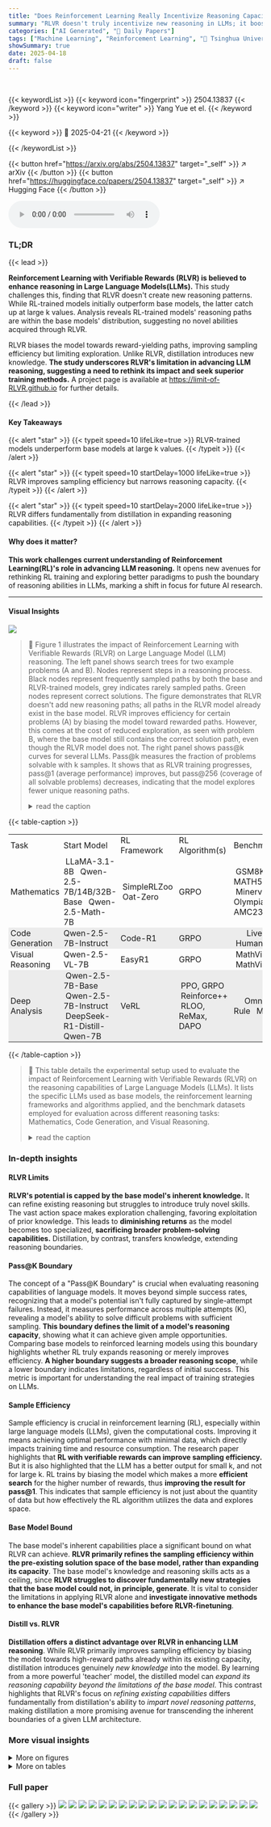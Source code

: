 ```yaml
---
title: "Does Reinforcement Learning Really Incentivize Reasoning Capacity in LLMs Beyond the Base Model?"
summary: "RLVR doesn't truly incentivize new reasoning in LLMs; it boosts efficiency within existing base model capabilities."
categories: ["AI Generated", "🤗 Daily Papers"]
tags: ["Machine Learning", "Reinforcement Learning", "🏢 Tsinghua University",]
showSummary: true
date: 2025-04-18
draft: false
---
```


<br>

{{< keywordList >}}
{{< keyword icon="fingerprint" >}} 2504.13837 {{< /keyword >}}
{{< keyword icon="writer" >}} Yang Yue et el. {{< /keyword >}}
 
{{< keyword >}} 🤗 2025-04-21 {{< /keyword >}}
 
{{< /keywordList >}}

{{< button href="https://arxiv.org/abs/2504.13837" target="_self" >}}
↗ arXiv
{{< /button >}}
{{< button href="https://huggingface.co/papers/2504.13837" target="_self" >}}
↗ Hugging Face
{{< /button >}}



<audio controls>
    <source src="https://ai-paper-reviewer.com/2504.13837/podcast.wav" type="audio/wav">
    Your browser does not support the audio element.
</audio>


### TL;DR


{{< lead >}}

**Reinforcement Learning with Verifiable Rewards (RLVR) is believed to enhance reasoning in Large Language Models(LLMs).** This study challenges this, finding that RLVR doesn't create new reasoning patterns. While RL-trained models initially outperform base models, the latter catch up at large k values. Analysis reveals RL-trained models' reasoning paths are within the base models' distribution, suggesting no novel abilities acquired through RLVR.



RLVR biases the model towards reward-yielding paths, improving sampling efficiency but limiting exploration. Unlike RLVR, distillation introduces new knowledge. **The study underscores RLVR's limitation in advancing LLM reasoning, suggesting a need to rethink its impact and seek superior training methods.** A project page is available at https://limit-of-RLVR.github.io for further details.

{{< /lead >}}


#### Key Takeaways

{{< alert "star" >}}
{{< typeit speed=10 lifeLike=true >}} RLVR-trained models underperform base models at large k values. {{< /typeit >}}
{{< /alert >}}

{{< alert "star" >}}
{{< typeit speed=10 startDelay=1000 lifeLike=true >}} RLVR improves sampling efficiency but narrows reasoning capacity. {{< /typeit >}}
{{< /alert >}}

{{< alert "star" >}}
{{< typeit speed=10 startDelay=2000 lifeLike=true >}} RLVR differs fundamentally from distillation in expanding reasoning capabilities. {{< /typeit >}}
{{< /alert >}}

#### Why does it matter?
**This work challenges current understanding of Reinforcement Learning(RL)'s role in advancing LLM reasoning.** It opens new avenues for rethinking RL training and exploring better paradigms to push the boundary of reasoning abilities in LLMs, marking a shift in focus for future AI research.

------
#### Visual Insights



![](https://arxiv.org/html/2504.13837/x1.png)

> 🔼 Figure 1 illustrates the impact of Reinforcement Learning with Verifiable Rewards (RLVR) on Large Language Model (LLM) reasoning.  The left panel shows search trees for two example problems (A and B).  Nodes represent steps in a reasoning process.  Black nodes represent frequently sampled paths by both the base and RLVR-trained models, grey indicates rarely sampled paths. Green nodes represent correct solutions. The figure demonstrates that RLVR doesn't add new reasoning paths; all paths in the RLVR model already exist in the base model.  RLVR improves efficiency for certain problems (A) by biasing the model toward rewarded paths. However, this comes at the cost of reduced exploration, as seen with problem B, where the base model still contains the correct solution path, even though the RLVR model does not. The right panel shows pass@k curves for several LLMs. Pass@k measures the fraction of problems solvable with k samples.  It shows that as RLVR training progresses, pass@1 (average performance) improves, but pass@256 (coverage of all solvable problems) decreases, indicating that the model explores fewer unique reasoning paths.
> <details>
> <summary>read the caption</summary>
> Figure 1:  (Left) The effect of RLVR on LLM’s reasoning ability. Search trees are generated by repeated sampling from the base and RLVR-trained models for a given problem. Grey indicates paths that are unlikely to be sampled by the model, while black indicates paths that are likely to be sampled. Green indicates correct paths, which has positive rewards. Our key finding is that all reasoning paths in the RLVR model are already present in the base model. For certain problems like Problem A, RLVR training biases the distribution toward rewarded paths, improving sampling efficiency. However, this comes at the cost of reduced scope of reasoning capacity: For other problems like Problem B, the base model contains the correct path, whereas that of the RLVR model does not. (Right) As RLVR training progresses, the average performance (i.e., pass@1) improves, but the coverage of solvable problems (i.e., pass@256) decreases, indicating a reduction in the model’s reasoning upper bound.
> </details>





{{< table-caption >}}
<table class="ltx_tabular ltx_align_middle" id="S2.T1.1.1">
<tr class="ltx_tr" id="S2.T1.1.1.1">
<td class="ltx_td ltx_align_center" id="S2.T1.1.1.1.1" style="padding:0.75pt 3.0pt;"><span class="ltx_text ltx_font_bold" id="S2.T1.1.1.1.1.1">Task</span></td>
<td class="ltx_td ltx_align_center" id="S2.T1.1.1.1.2" style="padding:0.75pt 3.0pt;"><span class="ltx_text ltx_font_bold" id="S2.T1.1.1.1.2.1">Start Model</span></td>
<td class="ltx_td ltx_align_center" id="S2.T1.1.1.1.3" style="padding:0.75pt 3.0pt;"><span class="ltx_text ltx_font_bold" id="S2.T1.1.1.1.3.1">RL Framework</span></td>
<td class="ltx_td ltx_align_center" id="S2.T1.1.1.1.4" style="padding:0.75pt 3.0pt;"><span class="ltx_text ltx_font_bold" id="S2.T1.1.1.1.4.1">RL Algorithm(s)</span></td>
<td class="ltx_td ltx_align_center" id="S2.T1.1.1.1.5" style="padding:0.75pt 3.0pt;"><span class="ltx_text ltx_font_bold" id="S2.T1.1.1.1.5.1">Benchmark(s)</span></td>
</tr>
<tr class="ltx_tr" id="S2.T1.1.1.2">
<td class="ltx_td ltx_align_center ltx_border_t" id="S2.T1.1.1.2.1" style="padding:0.75pt 3.0pt;"><span class="ltx_text ltx_font_bold" id="S2.T1.1.1.2.1.1">Mathematics</span></td>
<td class="ltx_td ltx_align_center ltx_border_t" id="S2.T1.1.1.2.2" style="padding:0.75pt 3.0pt;">
<span class="ltx_text" id="S2.T1.1.1.2.2.1"></span> <span class="ltx_text" id="S2.T1.1.1.2.2.2">
<span class="ltx_tabular ltx_align_middle" id="S2.T1.1.1.2.2.2.1">
<span class="ltx_tr" id="S2.T1.1.1.2.2.2.1.1">
<span class="ltx_td ltx_nopad_r ltx_align_center" id="S2.T1.1.1.2.2.2.1.1.1" style="padding:0.75pt 3.0pt;">LLaMA-3.1-8B</span></span>
<span class="ltx_tr" id="S2.T1.1.1.2.2.2.1.2">
<span class="ltx_td ltx_nopad_r ltx_align_center" id="S2.T1.1.1.2.2.2.1.2.1" style="padding:0.75pt 3.0pt;">Qwen-2.5-7B/14B/32B-Base</span></span>
<span class="ltx_tr" id="S2.T1.1.1.2.2.2.1.3">
<span class="ltx_td ltx_nopad_r ltx_align_center" id="S2.T1.1.1.2.2.2.1.3.1" style="padding:0.75pt 3.0pt;">Qwen-2.5-Math-7B</span></span>
</span></span><span class="ltx_text" id="S2.T1.1.1.2.2.3"></span></td>
<td class="ltx_td ltx_align_center ltx_border_t" id="S2.T1.1.1.2.3" style="padding:0.75pt 3.0pt;">
<span class="ltx_text" id="S2.T1.1.1.2.3.1"></span> <span class="ltx_text" id="S2.T1.1.1.2.3.2">
<span class="ltx_tabular ltx_align_middle" id="S2.T1.1.1.2.3.2.1">
<span class="ltx_tr" id="S2.T1.1.1.2.3.2.1.1">
<span class="ltx_td ltx_nopad_r ltx_align_center" id="S2.T1.1.1.2.3.2.1.1.1" style="padding:0.75pt 3.0pt;">SimpleRLZoo</span></span>
<span class="ltx_tr" id="S2.T1.1.1.2.3.2.1.2">
<span class="ltx_td ltx_nopad_r ltx_align_center" id="S2.T1.1.1.2.3.2.1.2.1" style="padding:0.75pt 3.0pt;">Oat-Zero</span></span>
</span></span><span class="ltx_text" id="S2.T1.1.1.2.3.3"></span></td>
<td class="ltx_td ltx_align_center ltx_border_t" id="S2.T1.1.1.2.4" style="padding:0.75pt 3.0pt;">GRPO</td>
<td class="ltx_td ltx_align_center ltx_border_t" id="S2.T1.1.1.2.5" style="padding:0.75pt 3.0pt;">
<span class="ltx_text" id="S2.T1.1.1.2.5.1"></span> <span class="ltx_text" id="S2.T1.1.1.2.5.2">
<span class="ltx_tabular ltx_align_middle" id="S2.T1.1.1.2.5.2.1">
<span class="ltx_tr" id="S2.T1.1.1.2.5.2.1.1">
<span class="ltx_td ltx_nopad_r ltx_align_center" id="S2.T1.1.1.2.5.2.1.1.1" style="padding:0.75pt 3.0pt;">GSM8K, MATH500</span></span>
<span class="ltx_tr" id="S2.T1.1.1.2.5.2.1.2">
<span class="ltx_td ltx_nopad_r ltx_align_center" id="S2.T1.1.1.2.5.2.1.2.1" style="padding:0.75pt 3.0pt;">Minerva, Olympiad</span></span>
<span class="ltx_tr" id="S2.T1.1.1.2.5.2.1.3">
<span class="ltx_td ltx_nopad_r ltx_align_center" id="S2.T1.1.1.2.5.2.1.3.1" style="padding:0.75pt 3.0pt;">AIME24, AMC23</span></span>
</span></span><span class="ltx_text" id="S2.T1.1.1.2.5.3"></span></td>
</tr>
<tr class="ltx_tr" id="S2.T1.1.1.3" style="background-color:#ECECEC;">
<td class="ltx_td ltx_align_center" id="S2.T1.1.1.3.1" style="padding:0.75pt 3.0pt;"><span class="ltx_text ltx_font_bold" id="S2.T1.1.1.3.1.1" style="background-color:#ECECEC;">Code Generation</span></td>
<td class="ltx_td ltx_align_center" id="S2.T1.1.1.3.2" style="padding:0.75pt 3.0pt;"><span class="ltx_text" id="S2.T1.1.1.3.2.1" style="background-color:#ECECEC;">Qwen-2.5-7B-Instruct</span></td>
<td class="ltx_td ltx_align_center" id="S2.T1.1.1.3.3" style="padding:0.75pt 3.0pt;"><span class="ltx_text" id="S2.T1.1.1.3.3.1" style="background-color:#ECECEC;">Code-R1</span></td>
<td class="ltx_td ltx_align_center" id="S2.T1.1.1.3.4" style="padding:0.75pt 3.0pt;"><span class="ltx_text" id="S2.T1.1.1.3.4.1" style="background-color:#ECECEC;">GRPO</span></td>
<td class="ltx_td ltx_align_center" id="S2.T1.1.1.3.5" style="padding:0.75pt 3.0pt;">
<span class="ltx_text" id="S2.T1.1.1.3.5.1"></span><span class="ltx_text" id="S2.T1.1.1.3.5.2" style="background-color:#ECECEC;"> <span class="ltx_text" id="S2.T1.1.1.3.5.2.1">
<span class="ltx_tabular ltx_align_middle" id="S2.T1.1.1.3.5.2.1.1">
<span class="ltx_tr" id="S2.T1.1.1.3.5.2.1.1.1">
<span class="ltx_td ltx_nopad_r ltx_align_center" id="S2.T1.1.1.3.5.2.1.1.1.1" style="padding:0.75pt 3.0pt;">     LiveCodeBench</span></span>
<span class="ltx_tr" id="S2.T1.1.1.3.5.2.1.1.2">
<span class="ltx_td ltx_nopad_r ltx_align_center" id="S2.T1.1.1.3.5.2.1.1.2.1" style="padding:0.75pt 3.0pt;">HumanEval+</span></span>
</span></span><span class="ltx_text" id="S2.T1.1.1.3.5.2.2"></span></span>
</td>
</tr>
<tr class="ltx_tr" id="S2.T1.1.1.4">
<td class="ltx_td ltx_align_center" id="S2.T1.1.1.4.1" style="padding:0.75pt 3.0pt;"><span class="ltx_text ltx_font_bold" id="S2.T1.1.1.4.1.1">Visual Reasoning</span></td>
<td class="ltx_td ltx_align_center" id="S2.T1.1.1.4.2" style="padding:0.75pt 3.0pt;">Qwen-2.5-VL-7B</td>
<td class="ltx_td ltx_align_center" id="S2.T1.1.1.4.3" style="padding:0.75pt 3.0pt;">EasyR1</td>
<td class="ltx_td ltx_align_center" id="S2.T1.1.1.4.4" style="padding:0.75pt 3.0pt;">GRPO</td>
<td class="ltx_td ltx_align_center" id="S2.T1.1.1.4.5" style="padding:0.75pt 3.0pt;">
<span class="ltx_text" id="S2.T1.1.1.4.5.1"></span> <span class="ltx_text" id="S2.T1.1.1.4.5.2">
<span class="ltx_tabular ltx_align_middle" id="S2.T1.1.1.4.5.2.1">
<span class="ltx_tr" id="S2.T1.1.1.4.5.2.1.1">
<span class="ltx_td ltx_nopad_r ltx_align_center" id="S2.T1.1.1.4.5.2.1.1.1" style="padding:0.75pt 3.0pt;">MathVista</span></span>
<span class="ltx_tr" id="S2.T1.1.1.4.5.2.1.2">
<span class="ltx_td ltx_nopad_r ltx_align_center" id="S2.T1.1.1.4.5.2.1.2.1" style="padding:0.75pt 3.0pt;">MathVision</span></span>
</span></span><span class="ltx_text" id="S2.T1.1.1.4.5.3"></span></td>
</tr>
<tr class="ltx_tr" id="S2.T1.1.1.5" style="background-color:#ECECEC;">
<td class="ltx_td ltx_align_center" id="S2.T1.1.1.5.1" style="padding:0.75pt 3.0pt;"><span class="ltx_text ltx_font_bold" id="S2.T1.1.1.5.1.1" style="background-color:#ECECEC;">Deep Analysis</span></td>
<td class="ltx_td ltx_align_center" id="S2.T1.1.1.5.2" style="padding:0.75pt 3.0pt;">
<span class="ltx_text" id="S2.T1.1.1.5.2.1"></span><span class="ltx_text" id="S2.T1.1.1.5.2.2" style="background-color:#ECECEC;"> <span class="ltx_text" id="S2.T1.1.1.5.2.2.1">
<span class="ltx_tabular ltx_align_middle" id="S2.T1.1.1.5.2.2.1.1">
<span class="ltx_tr" id="S2.T1.1.1.5.2.2.1.1.1">
<span class="ltx_td ltx_nopad_r ltx_align_center" id="S2.T1.1.1.5.2.2.1.1.1.1" style="padding:0.75pt 3.0pt;">Qwen-2.5-7B-Base</span></span>
<span class="ltx_tr" id="S2.T1.1.1.5.2.2.1.1.2">
<span class="ltx_td ltx_nopad_r ltx_align_center" id="S2.T1.1.1.5.2.2.1.1.2.1" style="padding:0.75pt 3.0pt;">Qwen-2.5-7B-Instruct</span></span>
<span class="ltx_tr" id="S2.T1.1.1.5.2.2.1.1.3">
<span class="ltx_td ltx_nopad_r ltx_align_center" id="S2.T1.1.1.5.2.2.1.1.3.1" style="padding:0.75pt 3.0pt;">DeepSeek-R1-Distill-Qwen-7B</span></span>
</span></span><span class="ltx_text" id="S2.T1.1.1.5.2.2.2"></span></span>
</td>
<td class="ltx_td ltx_align_center" id="S2.T1.1.1.5.3" style="padding:0.75pt 3.0pt;"><span class="ltx_text" id="S2.T1.1.1.5.3.1" style="background-color:#ECECEC;">VeRL</span></td>
<td class="ltx_td ltx_align_center" id="S2.T1.1.1.5.4" style="padding:0.75pt 3.0pt;">
<span class="ltx_text" id="S2.T1.1.1.5.4.1"></span><span class="ltx_text" id="S2.T1.1.1.5.4.2" style="background-color:#ECECEC;"> <span class="ltx_text" id="S2.T1.1.1.5.4.2.1">
<span class="ltx_tabular ltx_align_middle" id="S2.T1.1.1.5.4.2.1.1">
<span class="ltx_tr" id="S2.T1.1.1.5.4.2.1.1.1">
<span class="ltx_td ltx_nopad_r ltx_align_center" id="S2.T1.1.1.5.4.2.1.1.1.1" style="padding:0.75pt 3.0pt;">PPO, GRPO</span></span>
<span class="ltx_tr" id="S2.T1.1.1.5.4.2.1.1.2">
<span class="ltx_td ltx_nopad_r ltx_align_center" id="S2.T1.1.1.5.4.2.1.1.2.1" style="padding:0.75pt 3.0pt;">Reinforce++</span></span>
<span class="ltx_tr" id="S2.T1.1.1.5.4.2.1.1.3">
<span class="ltx_td ltx_nopad_r ltx_align_center" id="S2.T1.1.1.5.4.2.1.1.3.1" style="padding:0.75pt 3.0pt;">RLOO, ReMax, DAPO</span></span>
</span></span><span class="ltx_text" id="S2.T1.1.1.5.4.2.2"></span></span>
</td>
<td class="ltx_td ltx_align_center" id="S2.T1.1.1.5.5" style="padding:0.75pt 3.0pt;">
<span class="ltx_text" id="S2.T1.1.1.5.5.1"></span><span class="ltx_text" id="S2.T1.1.1.5.5.2" style="background-color:#ECECEC;"> <span class="ltx_text" id="S2.T1.1.1.5.5.2.1">
<span class="ltx_tabular ltx_align_middle" id="S2.T1.1.1.5.5.2.1.1">
<span class="ltx_tr" id="S2.T1.1.1.5.5.2.1.1.1">
<span class="ltx_td ltx_nopad_r ltx_align_center" id="S2.T1.1.1.5.5.2.1.1.1.1" style="padding:0.75pt 3.0pt;">    Omni-Math-Rule</span></span>
<span class="ltx_tr" id="S2.T1.1.1.5.5.2.1.1.2">
<span class="ltx_td ltx_nopad_r ltx_align_center" id="S2.T1.1.1.5.5.2.1.1.2.1" style="padding:0.75pt 3.0pt;">MATH500</span></span>
</span></span><span class="ltx_text" id="S2.T1.1.1.5.5.2.2"></span></span>
</td>
</tr>
</table>{{< /table-caption >}}

> 🔼 This table details the experimental setup used to evaluate the impact of Reinforcement Learning with Verifiable Rewards (RLVR) on the reasoning capabilities of Large Language Models (LLMs).  It lists the specific LLMs used as base models, the reinforcement learning frameworks and algorithms applied, and the benchmark datasets employed for evaluation across different reasoning tasks: Mathematics, Code Generation, and Visual Reasoning.
> <details>
> <summary>read the caption</summary>
> Table 1: Experimental setup for assessing RLVR’s effect on the reasoning boundaries of LLMs across different tasks.
> </details>





### In-depth insights


#### RLVR Limits
**RLVR's potential is capped by the base model's inherent knowledge.** It can refine existing reasoning but struggles to introduce truly novel skills. The vast action space makes exploration challenging, favoring exploitation of prior knowledge. This leads to **diminishing returns** as the model becomes too specialized, **sacrificing broader problem-solving capabilities.** Distillation, by contrast, transfers knowledge, extending reasoning boundaries.

#### Pass@K Boundary
The concept of a "Pass@K Boundary" is crucial when evaluating reasoning capabilities of language models. It moves beyond simple success rates, recognizing that a model's potential isn't fully captured by single-attempt failures. Instead, it measures performance across multiple attempts (K), revealing a model's ability to solve difficult problems with sufficient sampling. **This boundary defines the limit of a model's reasoning capacity**, showing what it can achieve given ample opportunities. Comparing base models to reinforced learning models using this boundary highlights whether RL truly expands reasoning or merely improves efficiency. **A higher boundary suggests a broader reasoning scope**, while a lower boundary indicates limitations, regardless of initial success. This metric is important for understanding the real impact of training strategies on LLMs.

#### Sample Efficiency
Sample efficiency is crucial in reinforcement learning (RL), especially within large language models (LLMs), given the computational costs. Improving it means achieving optimal performance with minimal data, which directly impacts training time and resource consumption. The research paper highlights that **RL with verifiable rewards can improve sampling efficiency.** But it is also highlighted that the LLM has a better output for small k, and not for large k. RL trains by biasing the model which makes a more **efficient search** for the higher number of rewards, thus **improving the result for pass@1**. This indicates that sample efficiency is not just about the quantity of data but how effectively the RL algorithm utilizes the data and explores space.

#### Base Model Bound
The base model's inherent capabilities place a significant bound on what RLVR can achieve. **RLVR primarily refines the sampling efficiency within the pre-existing solution space of the base model, rather than expanding its capacity**. The base model's knowledge and reasoning skills acts as a ceiling, since **RLVR struggles to discover fundamentally new strategies that the base model could not, in principle, generate**. It is vital to consider the limitations in applying RLVR alone and **investigate innovative methods to enhance the base model's capabilities before RLVR-finetuning**. 

#### Distill vs. RLVR
**Distillation offers a distinct advantage over RLVR in enhancing LLM reasoning**. While RLVR primarily improves sampling efficiency by biasing the model towards high-reward paths already within its existing capacity, distillation introduces genuinely *new knowledge* into the model. By learning from a more powerful 'teacher' model, the distilled model can *expand its reasoning capability beyond the limitations of the base model*. This contrast highlights that RLVR's focus on *refining existing capabilities* differs fundamentally from distillation's ability to *impart novel reasoning patterns*, making distillation a more promising avenue for transcending the inherent boundaries of a given LLM architecture.


### More visual insights

<details>
<summary>More on figures
</summary>


![](https://arxiv.org/html/2504.13837/x2.png)

> 🔼 Figure 2 presents a comparative analysis of the pass@k metric across various mathematical benchmarks, utilizing both base and reinforcement learning (RL)-trained large language models (LLMs).  The x-axis represents the number of samples (k), signifying the number of attempts the model gets to solve a problem. The y-axis displays the pass@k score, indicating the percentage of problems correctly solved within k attempts.  The figure illustrates that while RL-trained models initially demonstrate superior performance with a small number of attempts (low k), their advantage diminishes as the number of attempts increases. Notably, base models consistently catch up to and eventually outperform RL-trained models when a sufficiently large number of samples are allowed (k in the tens or hundreds), demonstrating that the reasoning capacity of RL-trained models does not inherently surpass that of base models. This effect is observed across diverse benchmarks and multiple LLM families.
> <details>
> <summary>read the caption</summary>
> Figure 2:  Pass@k𝑘kitalic_k curves of base models and their zero-RL-trained counterparts across multiple mathematical benchmarks. When k𝑘kitalic_k is small, RL-trained models outperform their base versions. However, as k𝑘kitalic_k increases to the tens or hundreds, base models consistently catch up with RL-trained models across all benchmarks and LLM families without exception. Eventually, base models surpass RL-trained models.
> </details>



![](https://arxiv.org/html/2504.13837/x3.png)

> 🔼 The figure shows the performance comparison between the base Qwen-2.5-Math-7B model and its RL-trained counterpart (Oat-Zero-7B) on the AIME24 mathematics benchmark.  The x-axis represents the number of samples (k) used in the pass@k metric, and the y-axis represents the coverage (pass@k).  The graph illustrates that while the RL-trained model initially outperforms the base model for small k values (meaning it solves more problems with fewer attempts), the base model eventually surpasses the RL model as k increases. This demonstrates that the RL training biases the model towards more efficient sampling of correct answers, but doesn't expand the overall reasoning ability beyond that already present in the base model.
> <details>
> <summary>read the caption</summary>
> Figure 3:  Oat-Zero for AIME24.
> </details>



![](https://arxiv.org/html/2504.13837/x4.png)

> 🔼 Figure 4 presents the results of the experiments evaluating the effect of Reinforcement Learning with Verifiable Rewards (RLVR) on code generation tasks. The graph displays the pass@k curves for both the base and RLVR-trained models. The x-axis represents the number of samples (k), while the y-axis shows the coverage (pass@k). The figure demonstrates that although RLVR improves the performance at small k values (e.g., k=1), the base model consistently surpasses the RLVR-trained model at larger k values, suggesting that RLVR does not expand the reasoning capabilities of LLMs beyond those of the base model, but only improves the sampling efficiency.
> <details>
> <summary>read the caption</summary>
> Figure 4: RLVR for Coding.
> </details>



![](https://arxiv.org/html/2504.13837/x5.png)

> 🔼 This figure displays the performance of base LLMs and their counterparts trained with zero-RL (Reinforcement Learning) across two distinct tasks: code generation and visual reasoning.  The x-axis represents the number of samples (k) used to determine if a problem is solved (pass@k), while the y-axis indicates the pass@k score, showing the proportion of problems solved within k attempts. Separate graphs are provided for each task, illustrating the performance of base models and their corresponding zero-RL trained versions across a range of sample sizes (k values). This allows for a comparison of the reasoning capabilities between base models and RL-trained models, considering both the average-case performance (low k) and the ability to find correct solutions with increased effort (high k).
> <details>
> <summary>read the caption</summary>
> Figure 5:  Pass@k𝑘kitalic_k curves of base models and zero-RL counterparts. (Left) Code Generation. (Right) Visual Reasoning.
> </details>



![](https://arxiv.org/html/2504.13837/x6.png)

> 🔼 Figure 6 presents a comparative analysis of model performance using perplexity and pass@k metrics.  The left panel shows the perplexity distributions of responses generated by three different methods (base model, RL-trained model, and human-generated responses) as evaluated by both the base and RL models.  Lower perplexity indicates higher likelihood of generation, showing whether the RL model's responses align with patterns in the base model's generation. The right panel displays the pass@k scores for four model types: a base model, an instruction-tuned model, an RL-trained model, and a model created by knowledge distillation from a strong model. Pass@k represents the proportion of problems successfully solved when given k attempts. This part demonstrates the effects of different training methods on solving problems.
> <details>
> <summary>read the caption</summary>
> Figure 6:  (Left) Perplexity distribution of responses from different sources, evaluated by the base and RL models. The conditioning problem x𝑥xitalic_x is omitted in the figure. (Right) Coverage comparison of base, Instruct, RL, and distilled models.
> </details>



![](https://arxiv.org/html/2504.13837/x7.png)

> 🔼 This figure compares the performance of different reinforcement learning (RL) algorithms and different RL training durations on three tasks: Omni-MATH-Train, Omni-MATH-Test, and MATH500.  The top panel shows the pass@k curves for various RL algorithms, highlighting their differences in sampling efficiency. The bottom panel illustrates how the performance changes with varying numbers of RL training steps, showing that increasing steps doesn't necessarily lead to better reasoning. The y-axis uses a folded scale for better visualization of small k values (k=1) and large k values (k=256), with the unfolded version shown in Figure 8.  Detailed data is available in Tables 2 and 3.
> <details>
> <summary>read the caption</summary>
> Figure 7:  (Top) Different RL algorithms. (Bottom) Different RL training steps. We use a folded y-axis range to better highlight the details at k=1𝑘1k=1italic_k = 1 and 256256256256. Unfolded version can be found in Figure 8. The detailed values for each point at pass@1 and pass@256 are provided in Table 2 and Table 3.
> </details>



![](https://arxiv.org/html/2504.13837/x8.png)

> 🔼 Figure 8 provides an expanded view of the data presented in Figure 7, showing the performance of different reinforcement learning algorithms across various metrics and datasets. The y-axis, representing performance metrics (such as pass@k), is no longer compressed, enabling a clearer view of the differences between the RL methods, particularly at lower values of k (number of samples). The figure is crucial for a detailed comparison of the algorithms' sampling efficiency and their ability to solve problems, both within and outside the training domain. It complements the main findings of the study.
> <details>
> <summary>read the caption</summary>
> Figure 8:  Unfolded y-axis version of Figure 7.
> </details>



![](https://arxiv.org/html/2504.13837/x9.png)

> 🔼 This figure compares the performance of base and reinforcement learning (RL)-trained LLMs on the AIME24 mathematical reasoning benchmark.  The x-axis represents the number of samples (k) used to determine if a problem is solved (pass@k). A problem is considered solved if at least one of the k samples produces a correct answer. The y-axis shows the pass@k score, indicating the percentage of problems solved within k samples. The curves for base and RL models illustrate how their problem-solving ability changes as the number of samples increases.  The goal is to assess whether RL training significantly expands the model's reasoning capacity beyond that of the base model.
> <details>
> <summary>read the caption</summary>
> Figure 9:  Pass@k𝑘kitalic_k curves of the base and RL models in the filtered AIME24.
> </details>



![](https://arxiv.org/html/2504.13837/x10.png)

> 🔼 Figure 10 shows the impact of different temperature settings on the performance of both base and RL-trained LLMs.  The base model's performance significantly degrades when the temperature parameter exceeds 1.0, which is attributed to the generation of more random and incoherent text. In contrast, the RL model maintains relatively consistent performance across various temperature settings. This observation led the researchers to choose a temperature of 0.6 for their main experiments, as this setting allowed both models to showcase their optimal reasoning abilities.
> <details>
> <summary>read the caption</summary>
> Figure 10:  We found that the base model’s performance drops when the temperature exceeds 1.0, as it tends to generate more random and less coherent tokens. In contrast, the RL model’s performance remains relatively stable across different temperature settings. Therefore, we use T=0.6𝑇0.6T=0.6italic_T = 0.6 in the main experiments, as it allows both models to demonstrate their best reasoning performance.
> </details>



![](https://arxiv.org/html/2504.13837/x11.png)

> 🔼 Figure 11 shows the prompt used for training and evaluating the SimpleRL model. The prompt instructs the model to act as a helpful assistant and to answer a given question using step-by-step reasoning, placing the final answer within a box.  The caption highlights that during evaluation, the base model (without reinforcement learning) is given the same prompt as the RL-trained model. This is crucial for a fair comparison of the reasoning capabilities between the models.  The uniformity in prompt ensures any observed differences are attributed to model training, not variations in the prompts.
> <details>
> <summary>read the caption</summary>
> Figure 11:  Prompt for SimpleRL Training and Evaluation. The base model uses the same prompt as the RL model during evaluation.
> </details>



![](https://arxiv.org/html/2504.13837/x12.png)

> 🔼 This figure shows the prompt template used for training and evaluating the Oat-Zero model.  The prompt instructs the model to act as a helpful assistant and to solve a given question by reasoning step-by-step. The final answer must be enclosed within a box.  This standardized prompt ensures consistent input formatting during both training and evaluation phases of the Oat-Zero model.
> <details>
> <summary>read the caption</summary>
> Figure 12:  Prompt for Oat-Zero training and evaluation.
> </details>



![](https://arxiv.org/html/2504.13837/x13.png)

> 🔼 The prompt instructs the language model to act as a helpful programming assistant.  It specifies that the user will pose a question, and the assistant should first determine the solution through reasoning before providing the answer. The reasoning process and the final answer must be clearly delineated using the tags `<think>...</think>` and `<answer>...</answer>`, respectively. This formatted structure helps to separate the model's thought process from the final output, making it easier to analyze and evaluate the model's reasoning abilities.
> <details>
> <summary>read the caption</summary>
> Figure 13:  Prompt for Code-R1 training.
> </details>



![](https://arxiv.org/html/2504.13837/x14.png)

> 🔼 This figure displays the prompt template used for evaluating the Code-R1 model on the LiveCodeBench benchmark.  The prompt instructs the model to act as a helpful programming assistant, providing a problem specification and generating correct Python code that passes all tests. The prompt includes formatting instructions and placeholders for the question and the code generated by the model. The structure of the prompt is designed to ensure the model generates only the code and nothing else, focusing the model's output strictly on the programming task itself.
> <details>
> <summary>read the caption</summary>
> Figure 14:  Prompt for Code-R1 Evaluation on LiveCodeBench.
> </details>



![](https://arxiv.org/html/2504.13837/x15.png)

> 🔼 This figure displays the prompt used for evaluating the Code-R1 model on the HumanEval+ and MBPP+ benchmarks.  The prompt instructs the model to act as a helpful programming assistant, providing a self-contained Python script that solves a given problem. The solution should be presented within a markdown code block, ensuring the script's integrity and testability. This setup emphasizes the model's ability to generate functional code while adhering to specific formatting guidelines.
> <details>
> <summary>read the caption</summary>
> Figure 15:  Prompt for Code-R1 Evaluation on HumanEval+ and MBPP+.
> </details>



![](https://arxiv.org/html/2504.13837/x16.png)

> 🔼 This figure shows the prompt template used for training and evaluating the EasyR1 model.  The prompt instructs the model to first engage in a chain-of-thought reasoning process, which is enclosed within `<think></think>` tags, before providing the final answer within a \boxed{} tag. The prompt also includes an image token `<vision_start>{image_token}</vision_end>` indicating that the model is designed for visual reasoning tasks where both textual and visual inputs are provided.
> <details>
> <summary>read the caption</summary>
> Figure 16:  Prompt for EasyR1 training and evaluation.
> </details>



![](https://arxiv.org/html/2504.13837/x17.png)

> 🔼 This figure displays the prompt template used for training and evaluating the VeRL (Visual Reinforcement Learning) model.  It shows the instructions given to the language model, specifying that it should act as a helpful and harmless assistant, think step-by-step, and provide its final answer within a boxed area. The template guides the model to generate responses that clearly lay out the reasoning process before presenting the final answer. This structured prompt helps to ensure consistent and easily-analyzed responses, facilitating a fair and effective evaluation of the model's performance.
> <details>
> <summary>read the caption</summary>
> Figure 17:  (1) Prompt for VeRL training and evaluation.
> </details>



![](https://arxiv.org/html/2504.13837/x18.png)

> 🔼 This figure shows a sample correct response generated by the Qwen-2.5-Base-7B model for question 16 of the AIME24 benchmark.  The response demonstrates a multi-step reasoning process using the principle of inclusion-exclusion to solve a problem involving the number of residents in a town who own specific items. The solution includes multiple attempts, showing the model's process of refinement and correction of errors in its initial calculation. The final answer is correctly identified as 73.
> <details>
> <summary>read the caption</summary>
> Figure 18: Qwen-2.5-Base-7B Correct Response - Case 1.
> </details>



![](https://arxiv.org/html/2504.13837/x19.png)

> 🔼 This figure displays a sample correct response generated by the Qwen-2.5-Base-7B model for question 24 of the AIME24 benchmark.  The question involves determining the number of ways to arrange digits in a 2x3 grid such that the sum of the two numbers (read left to right) is 999 and the sum of three numbers (read top to bottom) is 99. The figure shows the model's detailed step-by-step reasoning process which uses the principle of inclusion-exclusion to solve this mathematical problem.  The solution method and the final answer (45) are presented.
> <details>
> <summary>read the caption</summary>
> Figure 19: Qwen-2.5-Base-7B Correct Response - Case 2.
> </details>



</details>




<details>
<summary>More on tables
</summary>


{{< table-caption >}}
<table class="ltx_tabular ltx_align_middle" id="A1.T2.1.1">
<tr class="ltx_tr" id="A1.T2.1.1.1">
<td class="ltx_td ltx_align_left ltx_border_r ltx_border_tt" id="A1.T2.1.1.1.1"><span class="ltx_text ltx_font_bold" id="A1.T2.1.1.1.1.1">Model</span></td>
<td class="ltx_td ltx_align_center ltx_border_r ltx_border_tt" colspan="2" id="A1.T2.1.1.1.2"><span class="ltx_text ltx_font_bold" id="A1.T2.1.1.1.2.1">Omni-MATH-Train</span></td>
<td class="ltx_td ltx_align_center ltx_border_r ltx_border_tt" colspan="2" id="A1.T2.1.1.1.3"><span class="ltx_text ltx_font_bold" id="A1.T2.1.1.1.3.1">Omni-MATH-Test</span></td>
<td class="ltx_td ltx_align_center ltx_border_tt" colspan="2" id="A1.T2.1.1.1.4"><span class="ltx_text ltx_font_bold" id="A1.T2.1.1.1.4.1">MATH500</span></td>
</tr>
<tr class="ltx_tr" id="A1.T2.1.1.2">
<td class="ltx_td ltx_border_r" id="A1.T2.1.1.2.1"></td>
<td class="ltx_td ltx_align_center" id="A1.T2.1.1.2.2">pass@1</td>
<td class="ltx_td ltx_align_center ltx_border_r" id="A1.T2.1.1.2.3">pass@256</td>
<td class="ltx_td ltx_align_center" id="A1.T2.1.1.2.4">pass@1</td>
<td class="ltx_td ltx_align_center ltx_border_r" id="A1.T2.1.1.2.5">pass@256</td>
<td class="ltx_td ltx_align_center" id="A1.T2.1.1.2.6">pass@1</td>
<td class="ltx_td ltx_align_center" id="A1.T2.1.1.2.7">pass@256</td>
</tr>
<tr class="ltx_tr" id="A1.T2.1.1.3">
<td class="ltx_td ltx_align_left ltx_border_r ltx_border_t" id="A1.T2.1.1.3.1">Qwen2.5-7B</td>
<td class="ltx_td ltx_align_center ltx_border_t" id="A1.T2.1.1.3.2">9.9</td>
<td class="ltx_td ltx_align_center ltx_border_r ltx_border_t" id="A1.T2.1.1.3.3">67.2</td>
<td class="ltx_td ltx_align_center ltx_border_t" id="A1.T2.1.1.3.4">10.2</td>
<td class="ltx_td ltx_align_center ltx_border_r ltx_border_t" id="A1.T2.1.1.3.5">69.1</td>
<td class="ltx_td ltx_align_center ltx_border_t" id="A1.T2.1.1.3.6">34.5</td>
<td class="ltx_td ltx_align_center ltx_border_t" id="A1.T2.1.1.3.7">96.2</td>
</tr>
<tr class="ltx_tr" id="A1.T2.1.1.4">
<td class="ltx_td ltx_align_left ltx_border_r" id="A1.T2.1.1.4.1">GRPO</td>
<td class="ltx_td ltx_align_center" id="A1.T2.1.1.4.2">26.1</td>
<td class="ltx_td ltx_align_center ltx_border_r" id="A1.T2.1.1.4.3">66.3</td>
<td class="ltx_td ltx_align_center" id="A1.T2.1.1.4.4">25.1</td>
<td class="ltx_td ltx_align_center ltx_border_r" id="A1.T2.1.1.4.5">68.3</td>
<td class="ltx_td ltx_align_center" id="A1.T2.1.1.4.6">74.4</td>
<td class="ltx_td ltx_align_center" id="A1.T2.1.1.4.7">97.2</td>
</tr>
<tr class="ltx_tr" id="A1.T2.1.1.5">
<td class="ltx_td ltx_align_left ltx_border_r" id="A1.T2.1.1.5.1">PPO</td>
<td class="ltx_td ltx_align_center" id="A1.T2.1.1.5.2">27.2</td>
<td class="ltx_td ltx_align_center ltx_border_r" id="A1.T2.1.1.5.3">65.8</td>
<td class="ltx_td ltx_align_center" id="A1.T2.1.1.5.4">26.8</td>
<td class="ltx_td ltx_align_center ltx_border_r" id="A1.T2.1.1.5.5">69.2</td>
<td class="ltx_td ltx_align_center" id="A1.T2.1.1.5.6">75.2</td>
<td class="ltx_td ltx_align_center" id="A1.T2.1.1.5.7">97.2</td>
</tr>
<tr class="ltx_tr" id="A1.T2.1.1.6">
<td class="ltx_td ltx_align_left ltx_border_r" id="A1.T2.1.1.6.1">ReMax</td>
<td class="ltx_td ltx_align_center" id="A1.T2.1.1.6.2">24.4</td>
<td class="ltx_td ltx_align_center ltx_border_r" id="A1.T2.1.1.6.3">65.5</td>
<td class="ltx_td ltx_align_center" id="A1.T2.1.1.6.4">23.8</td>
<td class="ltx_td ltx_align_center ltx_border_r" id="A1.T2.1.1.6.5">67.5</td>
<td class="ltx_td ltx_align_center" id="A1.T2.1.1.6.6">73.5</td>
<td class="ltx_td ltx_align_center" id="A1.T2.1.1.6.7">96.6</td>
</tr>
<tr class="ltx_tr" id="A1.T2.1.1.7">
<td class="ltx_td ltx_align_left ltx_border_r" id="A1.T2.1.1.7.1">RLOO</td>
<td class="ltx_td ltx_align_center" id="A1.T2.1.1.7.2">28.6</td>
<td class="ltx_td ltx_align_center ltx_border_r" id="A1.T2.1.1.7.3">66.4</td>
<td class="ltx_td ltx_align_center" id="A1.T2.1.1.7.4"><span class="ltx_text ltx_font_bold" id="A1.T2.1.1.7.4.1">28.1</span></td>
<td class="ltx_td ltx_align_center ltx_border_r" id="A1.T2.1.1.7.5">69.2</td>
<td class="ltx_td ltx_align_center" id="A1.T2.1.1.7.6">75.0</td>
<td class="ltx_td ltx_align_center" id="A1.T2.1.1.7.7"><span class="ltx_text ltx_font_bold" id="A1.T2.1.1.7.7.1">97.4</span></td>
</tr>
<tr class="ltx_tr" id="A1.T2.1.1.8">
<td class="ltx_td ltx_align_left ltx_border_r" id="A1.T2.1.1.8.1">Reinforce++</td>
<td class="ltx_td ltx_align_center" id="A1.T2.1.1.8.2">28.2</td>
<td class="ltx_td ltx_align_center ltx_border_r" id="A1.T2.1.1.8.3"><span class="ltx_text ltx_font_bold" id="A1.T2.1.1.8.3.1">67.7</span></td>
<td class="ltx_td ltx_align_center" id="A1.T2.1.1.8.4"><span class="ltx_text ltx_font_bold" id="A1.T2.1.1.8.4.1">28.0</span></td>
<td class="ltx_td ltx_align_center ltx_border_r" id="A1.T2.1.1.8.5"><span class="ltx_text ltx_font_bold" id="A1.T2.1.1.8.5.1">69.7</span></td>
<td class="ltx_td ltx_align_center" id="A1.T2.1.1.8.6">75.4</td>
<td class="ltx_td ltx_align_center" id="A1.T2.1.1.8.7">96.8</td>
</tr>
<tr class="ltx_tr" id="A1.T2.1.1.9">
<td class="ltx_td ltx_align_left ltx_border_bb ltx_border_r" id="A1.T2.1.1.9.1">DAPO</td>
<td class="ltx_td ltx_align_center ltx_border_bb" id="A1.T2.1.1.9.2"><span class="ltx_text ltx_font_bold" id="A1.T2.1.1.9.2.1">31.4</span></td>
<td class="ltx_td ltx_align_center ltx_border_bb ltx_border_r" id="A1.T2.1.1.9.3">66.1</td>
<td class="ltx_td ltx_align_center ltx_border_bb" id="A1.T2.1.1.9.4">26.5</td>
<td class="ltx_td ltx_align_center ltx_border_bb ltx_border_r" id="A1.T2.1.1.9.5">67.0</td>
<td class="ltx_td ltx_align_center ltx_border_bb" id="A1.T2.1.1.9.6"><span class="ltx_text ltx_font_bold" id="A1.T2.1.1.9.6.1">75.6</span></td>
<td class="ltx_td ltx_align_center ltx_border_bb" id="A1.T2.1.1.9.7">96.4</td>
</tr>
</table>{{< /table-caption >}}
> 🔼 This table presents a detailed breakdown of the pass@1 and pass@256 metrics for different reinforcement learning (RL) algorithms.  It shows the performance of each algorithm on three datasets: Omni-MATH-Train, Omni-MATH-Test (in-domain), and MATH500 (out-of-domain).  The pass@k metric indicates the percentage of problems solved correctly within k attempts. Pass@1 reflects the model's average-case performance. Pass@256 shows its reasoning boundary, examining how well the models solve problems given a higher number of attempts.
> <details>
> <summary>read the caption</summary>
> Table 2: Detailed values for each point at pass@1 and pass@256 across different RL algorithms in Figure 7.
> </details>

{{< table-caption >}}
<table class="ltx_tabular ltx_align_middle" id="A1.T3.1.1">
<tr class="ltx_tr" id="A1.T3.1.1.1">
<td class="ltx_td ltx_align_left ltx_border_r ltx_border_tt" id="A1.T3.1.1.1.1"><span class="ltx_text ltx_font_bold" id="A1.T3.1.1.1.1.1">Model</span></td>
<td class="ltx_td ltx_align_center ltx_border_r ltx_border_tt" colspan="2" id="A1.T3.1.1.1.2"><span class="ltx_text ltx_font_bold" id="A1.T3.1.1.1.2.1">Omni-MATH-Train</span></td>
<td class="ltx_td ltx_align_center ltx_border_r ltx_border_tt" colspan="2" id="A1.T3.1.1.1.3"><span class="ltx_text ltx_font_bold" id="A1.T3.1.1.1.3.1">Omni-MATH-Test</span></td>
<td class="ltx_td ltx_align_center ltx_border_tt" colspan="2" id="A1.T3.1.1.1.4"><span class="ltx_text ltx_font_bold" id="A1.T3.1.1.1.4.1">MATH500</span></td>
</tr>
<tr class="ltx_tr" id="A1.T3.1.1.2">
<td class="ltx_td ltx_border_r" id="A1.T3.1.1.2.1"></td>
<td class="ltx_td ltx_align_center" id="A1.T3.1.1.2.2">pass@1</td>
<td class="ltx_td ltx_align_center ltx_border_r" id="A1.T3.1.1.2.3">pass@256</td>
<td class="ltx_td ltx_align_center" id="A1.T3.1.1.2.4">pass@1</td>
<td class="ltx_td ltx_align_center ltx_border_r" id="A1.T3.1.1.2.5">pass@256</td>
<td class="ltx_td ltx_align_center" id="A1.T3.1.1.2.6">pass@1</td>
<td class="ltx_td ltx_align_center" id="A1.T3.1.1.2.7">pass@256</td>
</tr>
<tr class="ltx_tr" id="A1.T3.1.1.3">
<td class="ltx_td ltx_align_left ltx_border_r ltx_border_t" id="A1.T3.1.1.3.1">Qwen2.5-7B</td>
<td class="ltx_td ltx_align_center ltx_border_t" id="A1.T3.1.1.3.2">9.9</td>
<td class="ltx_td ltx_align_center ltx_border_r ltx_border_t" id="A1.T3.1.1.3.3"><span class="ltx_text ltx_font_bold" id="A1.T3.1.1.3.3.1">67.2</span></td>
<td class="ltx_td ltx_align_center ltx_border_t" id="A1.T3.1.1.3.4">10.2</td>
<td class="ltx_td ltx_align_center ltx_border_r ltx_border_t" id="A1.T3.1.1.3.5"><span class="ltx_text ltx_font_bold" id="A1.T3.1.1.3.5.1">69.1</span></td>
<td class="ltx_td ltx_align_center ltx_border_t" id="A1.T3.1.1.3.6">34.5</td>
<td class="ltx_td ltx_align_center ltx_border_t" id="A1.T3.1.1.3.7">96.2</td>
</tr>
<tr class="ltx_tr" id="A1.T3.1.1.4">
<td class="ltx_td ltx_align_left ltx_border_r" id="A1.T3.1.1.4.1">GRPO-step150</td>
<td class="ltx_td ltx_align_center" id="A1.T3.1.1.4.2">26.1</td>
<td class="ltx_td ltx_align_center ltx_border_r" id="A1.T3.1.1.4.3">66.3</td>
<td class="ltx_td ltx_align_center" id="A1.T3.1.1.4.4">25.1</td>
<td class="ltx_td ltx_align_center ltx_border_r" id="A1.T3.1.1.4.5">68.3</td>
<td class="ltx_td ltx_align_center" id="A1.T3.1.1.4.6">74.4</td>
<td class="ltx_td ltx_align_center" id="A1.T3.1.1.4.7"><span class="ltx_text ltx_font_bold" id="A1.T3.1.1.4.7.1">97.2</span></td>
</tr>
<tr class="ltx_tr" id="A1.T3.1.1.5">
<td class="ltx_td ltx_align_left ltx_border_r" id="A1.T3.1.1.5.1">GRPO-step300</td>
<td class="ltx_td ltx_align_center" id="A1.T3.1.1.5.2">33.6</td>
<td class="ltx_td ltx_align_center ltx_border_r" id="A1.T3.1.1.5.3">65.3</td>
<td class="ltx_td ltx_align_center" id="A1.T3.1.1.5.4">27.1</td>
<td class="ltx_td ltx_align_center ltx_border_r" id="A1.T3.1.1.5.5">66.6</td>
<td class="ltx_td ltx_align_center" id="A1.T3.1.1.5.6">75.4</td>
<td class="ltx_td ltx_align_center" id="A1.T3.1.1.5.7">96.0</td>
</tr>
<tr class="ltx_tr" id="A1.T3.1.1.6">
<td class="ltx_td ltx_align_left ltx_border_bb ltx_border_r" id="A1.T3.1.1.6.1">GRPO-step450</td>
<td class="ltx_td ltx_align_center ltx_border_bb" id="A1.T3.1.1.6.2"><span class="ltx_text ltx_font_bold" id="A1.T3.1.1.6.2.1">42.5</span></td>
<td class="ltx_td ltx_align_center ltx_border_bb ltx_border_r" id="A1.T3.1.1.6.3">64.3</td>
<td class="ltx_td ltx_align_center ltx_border_bb" id="A1.T3.1.1.6.4"><span class="ltx_text ltx_font_bold" id="A1.T3.1.1.6.4.1">28.3</span></td>
<td class="ltx_td ltx_align_center ltx_border_bb ltx_border_r" id="A1.T3.1.1.6.5">63.9</td>
<td class="ltx_td ltx_align_center ltx_border_bb" id="A1.T3.1.1.6.6"><span class="ltx_text ltx_font_bold" id="A1.T3.1.1.6.6.1">76.3</span></td>
<td class="ltx_td ltx_align_center ltx_border_bb" id="A1.T3.1.1.6.7">95.4</td>
</tr>
</table>{{< /table-caption >}}
> 🔼 Table 3 presents a detailed breakdown of the pass@1 and pass@256 metrics across various reinforcement learning (RL) training steps.  The data shown corresponds to the results visualized in Figure 7 of the paper.  The table allows for a precise comparison of model performance at different training durations, indicating how the model's ability to solve problems with one attempt (pass@1) and the model's broader reasoning capacity (pass@256) change as training progresses.  Different model versions are included, enabling analysis of how training duration impacts each.
> <details>
> <summary>read the caption</summary>
> Table 3: Detailed values at pass@1 and pass@256 across different RL training steps in Figure 7.
> </details>

{{< table-caption >}}
<table class="ltx_tabular ltx_align_middle" id="A1.T4.1.1">
<tr class="ltx_tr" id="A1.T4.1.1.1">
<td class="ltx_td ltx_align_center ltx_border_tt" id="A1.T4.1.1.1.1"><span class="ltx_text ltx_font_bold" id="A1.T4.1.1.1.1.1">Models</span></td>
<td class="ltx_td ltx_align_center ltx_border_tt" id="A1.T4.1.1.1.2"><span class="ltx_text ltx_font_bold" id="A1.T4.1.1.1.2.1">Problem Indices</span></td>
</tr>
<tr class="ltx_tr" id="A1.T4.1.1.2">
<td class="ltx_td ltx_align_center ltx_border_t" id="A1.T4.1.1.2.1">Qwen-7B-Base</td>
<td class="ltx_td ltx_align_center ltx_border_t" id="A1.T4.1.1.2.2">0, 1, 4, 6, 7, 8, 9, 11, 12, 14, 15, 16, 17, 18, 19, 22, 23, 24, 25, 26, 27, 28, 29</td>
</tr>
<tr class="ltx_tr" id="A1.T4.1.1.3">
<td class="ltx_td ltx_align_center ltx_border_bb ltx_border_t" id="A1.T4.1.1.3.1">SimpleRL-Qwen-7B</td>
<td class="ltx_td ltx_align_center ltx_border_bb ltx_border_t" id="A1.T4.1.1.3.2">0, 1, 6, 7, 8, 9, 12, 14, 15, 16, 18, 22, 23, 24, 25, 26, 27, 28, 29</td>
</tr>
</table>{{< /table-caption >}}
> 🔼 Table 4 presents the indices of problems in the AIME24 benchmark that were successfully solved by both the base and RL-trained models.  The indices start at 0.  The key observation is that the problems solved by the RL model are almost entirely a subset of those solved by the base model, indicating that the RL model does not solve problems that are beyond the base model's capabilities. This supports the paper's finding that reinforcement learning mainly improves sampling efficiency instead of enhancing the model's fundamental reasoning abilities.
> <details>
> <summary>read the caption</summary>
> Table 4: Indices of solvable problems in AIME24 (starting from 0). An approximate subset relationship can be observed: most problems solved by the RL model are also solvable by the base model.
> </details>

{{< table-caption >}}
<table class="ltx_tabular ltx_align_middle" id="A1.T5.1.1">
<tr class="ltx_tr" id="A1.T5.1.1.1">
<td class="ltx_td ltx_align_center ltx_border_tt" id="A1.T5.1.1.1.1"><span class="ltx_text ltx_font_bold" id="A1.T5.1.1.1.1.1">Model</span></td>
<td class="ltx_td ltx_align_center ltx_border_tt" id="A1.T5.1.1.1.2"><span class="ltx_text ltx_font_bold" id="A1.T5.1.1.1.2.1">Solvable Problem Indices</span></td>
</tr>
<tr class="ltx_tr" id="A1.T5.1.1.2">
<td class="ltx_td ltx_align_center ltx_border_t" id="A1.T5.1.1.2.1">Qwen-7B-Instruct-1M</td>
<td class="ltx_td ltx_align_center ltx_border_t" id="A1.T5.1.1.2.2">
<span class="ltx_text" id="A1.T5.1.1.2.2.1"></span> <span class="ltx_text" id="A1.T5.1.1.2.2.2">
<span class="ltx_tabular ltx_align_middle" id="A1.T5.1.1.2.2.2.1">
<span class="ltx_tr" id="A1.T5.1.1.2.2.2.1.1">
<span class="ltx_td ltx_nopad_r ltx_align_center" id="A1.T5.1.1.2.2.2.1.1.1">400, 402, 403, 407, 409, 412, 413, 417, 418, 419, 422, 423,</span></span>
<span class="ltx_tr" id="A1.T5.1.1.2.2.2.1.2">
<span class="ltx_td ltx_nopad_r ltx_align_center" id="A1.T5.1.1.2.2.2.1.2.1">427, 432, 433, 436, 438, 439, 440, 444, 445, 448, 449</span></span>
</span></span><span class="ltx_text" id="A1.T5.1.1.2.2.3"></span></td>
</tr>
<tr class="ltx_tr" id="A1.T5.1.1.3">
<td class="ltx_td ltx_align_center ltx_border_bb ltx_border_t" id="A1.T5.1.1.3.1">Coder-R1</td>
<td class="ltx_td ltx_align_center ltx_border_bb ltx_border_t" id="A1.T5.1.1.3.2">
<span class="ltx_text" id="A1.T5.1.1.3.2.1"></span> <span class="ltx_text" id="A1.T5.1.1.3.2.2">
<span class="ltx_tabular ltx_align_middle" id="A1.T5.1.1.3.2.2.1">
<span class="ltx_tr" id="A1.T5.1.1.3.2.2.1.1">
<span class="ltx_td ltx_nopad_r ltx_align_center" id="A1.T5.1.1.3.2.2.1.1.1">400, 402, 403, 407, 412, 413, 417, 418, 419, 422, 423,</span></span>
<span class="ltx_tr" id="A1.T5.1.1.3.2.2.1.2">
<span class="ltx_td ltx_nopad_r ltx_align_center" id="A1.T5.1.1.3.2.2.1.2.1">427, 430, 433, 438, 439, 440, 444, 445, 449</span></span>
</span></span><span class="ltx_text" id="A1.T5.1.1.3.2.3"></span></td>
</tr>
</table>{{< /table-caption >}}
> 🔼 Table 5 presents the indices of problems within the LiveCodeBench dataset that were successfully solved by two different Language Models (LMs). The dataset contains problems numbered from 400 to 450. The table shows which of these problems were solved by a Qwen-7B Instruct-1M model and which were solved by a Code-R1 model.  This allows for a comparison of the problem-solving capabilities of the two models. Note that the problem indices start at 0.
> <details>
> <summary>read the caption</summary>
> Table 5: Indices of solvable problems in LiveCodeBench (ranging from 400 to 450, starting from 0).
> </details>

</details>




### Full paper

{{< gallery >}}
<img src="https://ai-paper-reviewer.com/2504.13837/1.png" class="grid-w50 md:grid-w33 xl:grid-w25" />
<img src="https://ai-paper-reviewer.com/2504.13837/2.png" class="grid-w50 md:grid-w33 xl:grid-w25" />
<img src="https://ai-paper-reviewer.com/2504.13837/3.png" class="grid-w50 md:grid-w33 xl:grid-w25" />
<img src="https://ai-paper-reviewer.com/2504.13837/4.png" class="grid-w50 md:grid-w33 xl:grid-w25" />
<img src="https://ai-paper-reviewer.com/2504.13837/5.png" class="grid-w50 md:grid-w33 xl:grid-w25" />
<img src="https://ai-paper-reviewer.com/2504.13837/6.png" class="grid-w50 md:grid-w33 xl:grid-w25" />
<img src="https://ai-paper-reviewer.com/2504.13837/7.png" class="grid-w50 md:grid-w33 xl:grid-w25" />
<img src="https://ai-paper-reviewer.com/2504.13837/8.png" class="grid-w50 md:grid-w33 xl:grid-w25" />
<img src="https://ai-paper-reviewer.com/2504.13837/9.png" class="grid-w50 md:grid-w33 xl:grid-w25" />
<img src="https://ai-paper-reviewer.com/2504.13837/10.png" class="grid-w50 md:grid-w33 xl:grid-w25" />
<img src="https://ai-paper-reviewer.com/2504.13837/11.png" class="grid-w50 md:grid-w33 xl:grid-w25" />
<img src="https://ai-paper-reviewer.com/2504.13837/12.png" class="grid-w50 md:grid-w33 xl:grid-w25" />
<img src="https://ai-paper-reviewer.com/2504.13837/13.png" class="grid-w50 md:grid-w33 xl:grid-w25" />
<img src="https://ai-paper-reviewer.com/2504.13837/14.png" class="grid-w50 md:grid-w33 xl:grid-w25" />
<img src="https://ai-paper-reviewer.com/2504.13837/15.png" class="grid-w50 md:grid-w33 xl:grid-w25" />
<img src="https://ai-paper-reviewer.com/2504.13837/16.png" class="grid-w50 md:grid-w33 xl:grid-w25" />
<img src="https://ai-paper-reviewer.com/2504.13837/17.png" class="grid-w50 md:grid-w33 xl:grid-w25" />
<img src="https://ai-paper-reviewer.com/2504.13837/18.png" class="grid-w50 md:grid-w33 xl:grid-w25" />
<img src="https://ai-paper-reviewer.com/2504.13837/19.png" class="grid-w50 md:grid-w33 xl:grid-w25" />
<img src="https://ai-paper-reviewer.com/2504.13837/20.png" class="grid-w50 md:grid-w33 xl:grid-w25" />
{{< /gallery >}}